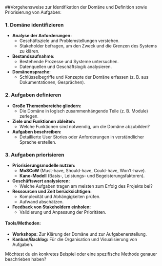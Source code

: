 ##Vorgehensweise zur Identifikation der Domäne und Definition sowie Priorisierung von Aufgaben:

### 1. **Domäne identifizieren**  
   - **Analyse der Anforderungen:**
     - Geschäftsziele und Problemstellungen verstehen.
     - Stakeholder befragen, um den Zweck und die Grenzen des Systems zu klären.
   - **Bestandsaufnahme:**
     - Bestehende Prozesse und Systeme untersuchen.
     - Datenquellen und Geschäftslogik analysieren.
   - **Domänensprache:**
     - Schlüsselbegriffe und Konzepte der Domäne erfassen (z. B. aus Dokumentationen, Gesprächen).

### 2. **Aufgaben definieren**  
   - **Große Themenbereiche gliedern:**
     - Die Domäne in logisch zusammenhängende Teile (z. B. Module) zerlegen.
   - **Ziele und Funktionen ableiten:**
     - Welche Funktionen sind notwendig, um die Domäne abzubilden? 
   - **Aufgaben beschreiben:**
     - Detaillierte User Stories oder Anforderungen in verständlicher Sprache erstellen.

### 3. **Aufgaben priorisieren**  
   - **Priorisierungsmodelle nutzen:**
     - **MoSCoW** (Must-have, Should-have, Could-have, Won't-have).
     - **Kano-Modell** (Basis-, Leistungs- und Begeisterungsfaktoren).
   - **Geschäftswert analysieren:**
     - Welche Aufgaben tragen am meisten zum Erfolg des Projekts bei?
   - **Ressourcen und Zeit berücksichtigen:**
     - Komplexität und Abhängigkeiten prüfen.
     - Aufwand abschätzen.
   - **Feedback von Stakeholdern einholen:**
     - Validierung und Anpassung der Prioritäten.

#### Tools/Methoden:
- **Workshops:** Zur Klärung der Domäne und zur Aufgabenerstellung.
- **Kanban/Backlog:** Für die Organisation und Visualisierung von Aufgaben. 

Möchtest du ein konkretes Beispiel oder eine spezifische Methode genauer beschrieben haben?
